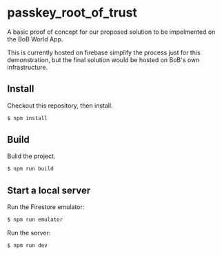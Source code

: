 # passkey_root_of_trust

A basic proof of concept for our proposed solution to be impelmented on the BoB World App.

This is currently hosted on firebase simplify the process just for this demonstration, but the final solution would be hosted on BoB's own infrastructure.

## Install
Checkout this repository, then install.

```sh
$ npm install
```

## Build
Bulid the project.

```sh
$ npm run build
```

## Start a local server
Run the Firestore emulator:

```sh
$ npm run emulator
```

Run the server:

```sh
$ npm run dev
```
